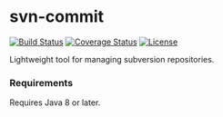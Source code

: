 svn-commit
==========

[![Build Status](https://img.shields.io/travis/anton-johansson/svn-commit/master.svg?style=flat-square)](https://travis-ci.org/anton-johansson/svn-commit)
[![Coverage Status](https://img.shields.io/coveralls/anton-johansson/svn-commit/master.svg?style=flat-square)](https://coveralls.io/github/anton-johansson/svn-commit)
[![License](https://img.shields.io/github/license/anton-johansson/svn-commit.svg?style=flat-square)](../master/LICENSE)

Lightweight tool for managing subversion repositories.


### Requirements

Requires Java 8 or later.
